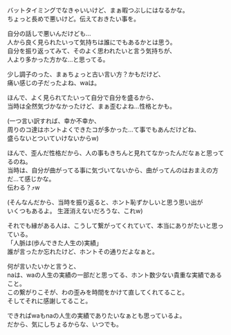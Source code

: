 バットタイミングでなきゃいいけど、まぁ暇つぶしにはなるかな。  
ちょっと長めで悪いけど。伝えておきたい事を。  

自分の話しで悪いんだけども…  
人から良く見られたいって気持ちは誰にでもあるかとは思う。  
自分を振り返ってみて、そのよく思われたいと言う気持ちが、  
人より多かった方かな…と思ってる。  

少し調子のった、まぁちょっと古い言い方？かもだけど、  
痛い感じの子だったよね、waは。  

ほんで、よく見られてたいって自分で自分を盛るから、  
当時は全然気づかなかったけど、まぁ歪むよね…性格とかも。  

(一つ言い訳すれば、幸か不幸か、  
周りのコ達はホントよくできたコが多かった…て事でもあんだけどね、  
盛らないとついていけないからw)  

ほんで、歪んだ性格だから、人の事もきちんと見れてなかったんだなぁと思ってるのね。  
当時は、自分が曲がってる事に気づいてないから、曲がってんのはおまえの方だ…て感じかな。  
伝わる？⤴︎w  

(そんなんだから、当時を振り返ると、ホント恥ずかしいと思う思い出が  
いくつもあるよ。  生涯消えないだろうな、これw)  

それでも縁がある人は、こうして繋がってくれていて、本当にありがたいと思っている。  
「人脈は(歩んできた人生の)実績」  
誰が言ったか忘れたけど、ホントその通りだよなぁと。  

何が言いたいかと言うと、  
naは、waの人生の実績の一部だと思ってる、ホント数少ない貴重な実績であること。  
この繋がりこそが、わの歪みを時間をかけて直してくれてること。  
そしてそれに感謝してること。  

できればwaもnaの人生の実績でありたいなぁとも思っているよ。  
だから、気にしちょるからな、いつでも。  
